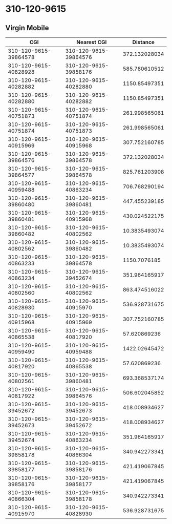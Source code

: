 # 310-120-9615
## Virgin Mobile


| CGI | Nearest CGI | Distance |
|-----|-------------|----------|
| 310-120-9615-39864578 | 310-120-9615-39864576 | 372.132028034 |
| 310-120-9615-40828928 | 310-120-9615-39858176 | 585.780610512 |
| 310-120-9615-40282882 | 310-120-9615-40282880 | 1150.85497351 |
| 310-120-9615-40282880 | 310-120-9615-40282882 | 1150.85497351 |
| 310-120-9615-40751873 | 310-120-9615-40751874 | 261.998565061 |
| 310-120-9615-40751874 | 310-120-9615-40751873 | 261.998565061 |
| 310-120-9615-40915969 | 310-120-9615-40915968 | 307.752160785 |
| 310-120-9615-39864576 | 310-120-9615-39864578 | 372.132028034 |
| 310-120-9615-39864577 | 310-120-9615-39864578 | 825.761203908 |
| 310-120-9615-40959488 | 310-120-9615-40863234 | 706.768290194 |
| 310-120-9615-39860480 | 310-120-9615-39860481 | 447.455239185 |
| 310-120-9615-39860481 | 310-120-9615-40915968 | 430.024522175 |
| 310-120-9615-39860482 | 310-120-9615-40802562 | 10.3835493074 |
| 310-120-9615-40802562 | 310-120-9615-39860482 | 10.3835493074 |
| 310-120-9615-40863233 | 310-120-9615-39864578 | 1150.7076185 |
| 310-120-9615-40863234 | 310-120-9615-39452674 | 351.964165917 |
| 310-120-9615-40802560 | 310-120-9615-40802562 | 863.474516022 |
| 310-120-9615-40828930 | 310-120-9615-40915970 | 536.928731675 |
| 310-120-9615-40915968 | 310-120-9615-40915969 | 307.752160785 |
| 310-120-9615-40865538 | 310-120-9615-40817920 | 57.620869236 |
| 310-120-9615-40959490 | 310-120-9615-40959488 | 1422.02645472 |
| 310-120-9615-40817920 | 310-120-9615-40865538 | 57.620869236 |
| 310-120-9615-40802561 | 310-120-9615-39860481 | 693.368537174 |
| 310-120-9615-40817922 | 310-120-9615-39864576 | 506.602045852 |
| 310-120-9615-39452672 | 310-120-9615-39452673 | 418.008934627 |
| 310-120-9615-39452673 | 310-120-9615-39452672 | 418.008934627 |
| 310-120-9615-39452674 | 310-120-9615-40863234 | 351.964165917 |
| 310-120-9615-39858178 | 310-120-9615-40866304 | 340.942273341 |
| 310-120-9615-39858177 | 310-120-9615-39858176 | 421.419067845 |
| 310-120-9615-39858176 | 310-120-9615-39858177 | 421.419067845 |
| 310-120-9615-40866304 | 310-120-9615-39858178 | 340.942273341 |
| 310-120-9615-40915970 | 310-120-9615-40828930 | 536.928731675 |
